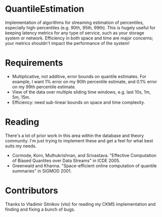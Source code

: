 QuantileEstimation
==================

Implementation of algorithms for streaming estimation of percentiles, especially high-percentiles (e.g. 90th, 95th, 99th).
This is hugely useful for keeping latency metrics for any type of service, such as your storage system or network.
Efficiency in both space and time are major concerns; your metrics shouldn't impact the performance of the system!

Requirements
============
* Multiplicative, not additive, error bounds on quantile estimates. For example, I want 1% error on my 90th percentile estimate, and 0.1% error on my 99th percentile estimate.
* View of the data over multiple sliding time windows, e.g. last 10s, 1m, 5m, 15m.
* Efficiency: need sub-linear bounds on space and time complexity.

Reading
=======

There's a lot of prior work in this area within the database and theory community.
I'm just trying to implement these and get a feel for what best suits my needs.

* Cormode, Korn, Muthukrishnan, and Srivastava. "Effective Computation of Biased Quantiles over Data Streams" in ICDE 2005.
* Greenwald and Khanna. "Space-efficient online computation of quantile summaries" in SIGMOD 2001.

Contributors
============

Thanks to Vladimir Sitnikov (vlsi) for reading my CKMS implementation and finding and fixing a bunch of bugs.
